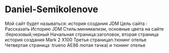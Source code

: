 # Daniel-Semikolenove
Мой сайт будет называться: история создания JDM 
Цель сайта : Рассказать Историю JDM
Стиль:минимализм,
основные цвета на сайте :берюзовый,черный
Начальная страница:заголовок,
вторая страница история создания Mark 2 X100
Третья страницаn.тюнинг отелье 
Четвертая страница :trueno AE86 лютая тачка) и тюнинг отелье

